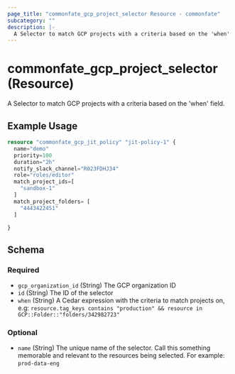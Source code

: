 ```yaml
---
page_title: "commonfate_gcp_project_selector Resource - commonfate"
subcategory: ""
description: |-
  A Selector to match GCP projects with a criteria based on the 'when' field.
---
```


# commonfate_gcp_project_selector (Resource)

A Selector to match GCP projects with a criteria based on the 'when' field.



## Example Usage

```terraform
resource "commonfate_gcp_jit_policy" "jit-policy-1" {
  name="demo"
  priority=100
  duration="2h"
  notify_slack_channel="R023FDHJ34"
  role="roles/editor"
  match_project_ids=[
    "sandbox-1"
  ]
  match_project_folders= [
    "4443422451"
  ]

}
```


<!-- schema generated by tfplugindocs -->
## Schema

### Required

- `gcp_organization_id` (String) The GCP organization ID
- `id` (String) The ID of the selector
- `when` (String) A Cedar expression with the criteria to match projects on, e.g: `resource.tag_keys contains "production" && resource in GCP::Folder::"folders/342982723"`

### Optional

- `name` (String) The unique name of the selector. Call this something memorable and relevant to the resources being selected. For example: `prod-data-eng`

